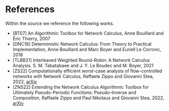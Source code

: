 ﻿---
hide_title: true
sidebar_position: 5
sidebar_label: References
---

# References

Within the source we reference the following works.

 * [BT07] An Algorithmic Toolbox for Network Calculus, Anne Bouillard and Éric Thierry, 2007
 * [DNC18] Deterministic Network Calculus: From Theory to Practical Implementation, Anne Bouillard and Marc Boyer and Euriell Le Corronc, 2018
 * [TLBB21] Interleaved Weighted Round-Robin: A Network Calculus Analysis. S. M. Tabatabaee and J. Y. Le Boudec and M. Boyer, 2021
 * [ZS22] Computationally efficient worst-case analysis of flow-controlled networks with Network Calculus, Raffaele Zippo and Giovanni Stea, 2022, [arXiv](https://arxiv.org/abs/2203.02497)
 * [ZNS22] Extending the Network Calculus Algorithmic Toolbox for Ultimately Pseudo-Periodic Functions: Pseudo-Inverse and Composition, Raffaele Zippo and Paul Nikolaus and Giovanni Stea, 2022, [arXiv](https://arxiv.org/abs/2205.12139)